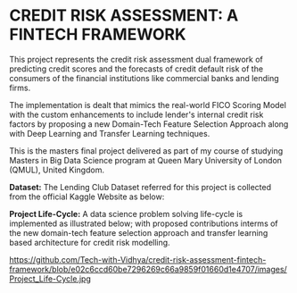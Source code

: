 # CREDIT RISK ASSESSMENT: A FINTECH FRAMEWORK
This project represents the credit risk assessment dual framework of predicting credit scores and the forecasts of credit default risk of the consumers of the financial institutions like commercial banks and lending firms. 

The implementation is dealt that mimics the real-world FICO Scoring Model with the custom enhancements to include lender's internal credit risk factors by proposing a new Domain-Tech Feature Selection Approach along with Deep Learning and Transfer Learning techniques. 

This is the masters final project delivered as part of my course of studying Masters in Big Data Science program at Queen Mary University of London (QMUL), United Kingdom.

**Dataset:**
The Lending Club Dataset referred for this project is collected from the official Kaggle Website as below:

**Project Life-Cycle:**
A data science problem solving life-cycle is implemented as illustrated below; with proposed contributions interms of the new domain-tech feature selection approach and transfer learning based architecture for credit risk modelling.

https://github.com/Tech-with-Vidhya/credit-risk-assessment-fintech-framework/blob/e02c6ccd60be7296269c66a9859f01660d1e4707/images/Project_Life-Cycle.jpg
